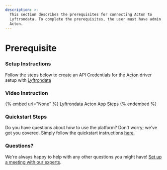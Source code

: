 ```yaml
---
description: >-
  This section describes the prerequisites for connecting Acton to
  Lyftrondata. To complete the prerequisites, the user must have admin access to
  Acton.
---
```


# Prerequisite

<mark style="color:blue;"></mark>

### Setup Instructions

Follow the steps below to create an API Credentials for the [Acton](None) driver setup with [Lyftrondata](https://www.lyftrondata.com)

### Video Instruction

{% embed url="None" %}
Lyftrondata Acton App Steps
{% endembed %}

### Quickstart Steps

Do you have questions about how to use the platform? Don't worry; we've got you covered. Simply follow the quickstart instructions [here](README.md).

### Questions? <a href="#questions" id="questions"></a>

We're always happy to help with any other questions you might have! [Set up a meeting with our experts](https://www.lyftrondata.com/book-a-meeting/).


